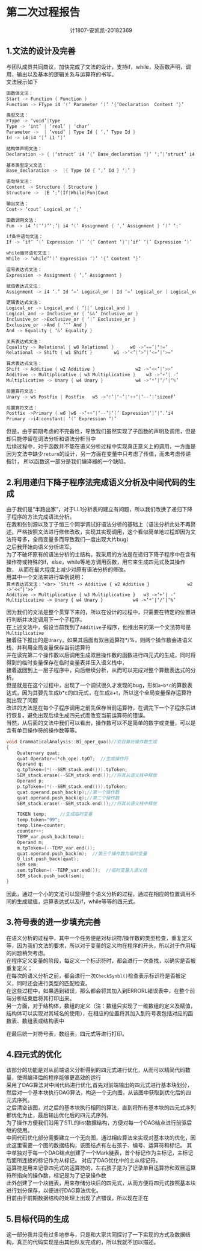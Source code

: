 第二次过程报告
===
<p align="center">计1807-安凯凯-20182369<br></p>

1.文法的设计及完善
--
与团队成员共同商议，加快完成了文法的设计，支持if，while，及函数声明，调用，输出以及基本的逻辑关系与运算符的书写。<br>
文法展示如下 <br>
```cpp
函数体文法：
Start -> Function { Function }
Function -> FType i4 ‘(’ Parameter ‘)’ ‘{’Declaration  Content ‘}’ 

类型文法：
FType -> ‘void’|Type
Type -> ‘int’ | ‘real’ | ‘char’
Parameter ->  | ‘void’ | Type Id { ‘,’ Type Id }
Id -> i4|i4 ‘[’ i1 ‘]’

结构体声明文法：
Declaration -> { |‘struct’ i4 ‘{’ Base_declaration ‘}’ ‘;’|‘struct’ i4 i4|Base_declaration }

基本类型定义文法：
Base_declaration ->  |{ Type Id { ‘,’ Id } ‘;’ }

语句块文法：
Content -> Structure { Structure }
Structure ->  |E ‘;’|If|While|Fun|Cout

输出文法：
Cout-> ‘cout’ Logical_or ‘;’

函数调用文法：
Fun -> i4 ‘(’‘)’‘;’| i4 ‘(’ Assignment { ‘,’ Assignment } ‘)’ ‘;’

if条件语句文法：
If -> ‘if’ ‘(’ Expression ‘)’ ‘{’ Content ‘}’|‘if’ ‘(’ Expression ‘)’ ‘{’ Content ‘}’ ‘else’ ‘{’Content ‘}’

while循环语句文法：
While -> ‘while’‘(’ Expression ‘)’ ‘{’ Content ‘}’

逗号表达式文法：
Expression -> Assignment { ‘,’ Assignment }

赋值表达式文法：
Assignment -> i4 ‘.’ Id ‘=’ Logical_or | Id ‘=’ Logical_or | Logical_or

逻辑表达式文法：
Logical_or -> Logical_and { ‘||’ Logical_and }
Logical_and -> Inclusive_or { ‘&&’ Inclusive_or }
Inclusive_or ->Exclusive_or { ‘|’ Exclusive_or }
Exclusive_or ->And { ‘^’ And }
And -> Equality { ‘&’ Equality }

关系表达式文法：
Equality -> Relational { w0 Relational }      w0 ->‘==’|‘!=’
Relational -> Shift { w1 Shift }		w1 ->‘<’|‘>’|‘<=’|‘>=’

算术表达式文法：
Shift -> Additive { w2 Additive }				w2 ->‘<<’|‘>>’
Additive -> Multiplicative { w3 Multiplicative }	w3 ->‘+’| -‘
Multiplicative -> Unary { w4 Unary }			w4 ->‘*’|‘/’|‘%’

前置算符文法：
Unary -> w5 Postfix | Postfix	w5 ->‘!’|‘~’|‘++’|‘--‘|‘sizeof’

后置算符文法：
Postfix ->Primary { w6 }w6 ->‘++’|‘--’|‘[’ Expression‘]’|‘.’i4
Primary ->i4|constant| ‘(‘ Expression ‘)’ 
```

但是，由于前期考虑的不完备性，导致我们虽然实现了子函数的声明及调用，但是却只能停留在词法分析和语法分析当中<br>
后续过程中，对于函数并不能在语义分析过程中实现真正意义上的调用，一方面是因为文法中缺少`return`的设计，另一方面在变量中只考虑了传值，而未考虑传递指针，
所以函数这一部分是我们编译器的一个缺陷。

2.利用递归下降子程序法完成语义分析及中间代码的生成
--
由于我们是“半路出家”，对于LL1分析表的建立有问题，所以我们改换了递归下降子程序的方法完成语法分析。<br>
在我和张钊源以及丁子恒三个同学调试好语法分析的基础上（语法分析此处不再赘述，严格按照文法进行修修改改，实现其实现调用，这个看似简单地过程却因为文法符号多，全局变量多而导致我们一度出现大片bug）<br>
之后我开始向语义分析进军。<br>
为了不破坏原有的语法分析的主结构，我采用的方法是在递归下降子程序中在含有操作符或特殊的if，else，while等地方调用函数，用它来生成四元式及其操作数，
从而在最大程度上减少对原有语法分析的修改。<br>
用其中一个文法来进行举例说明：<br>
`算术表达式文法：'<br>
'Shift -> Additive { w2 Additive }				w2 ->‘<<’|‘>>’` <br>
`Additive -> Multiplicative { w3 Multiplicative }	w3 ->‘+’| -‘`<br>
`Multiplicative -> Unary { w4 Unary }			w4 ->‘*’|‘/’|‘%’`<br>

因为我们的文法是整个贯穿下来的，所以在设计的过程中，只需要在特定的位置进行判断并决定调用下一个子程序。<br>
在上述文法中，假设当前我到了`Additive`子程序，他推出来的第一个文法符号是`Multiplicative`<br>
接着往下推出的是`Unary`，如果其后面有双目运算符*/%，则两个操作数会进语义栈，并利用全局变量保存当前运算符<br>
并在读完第二个操作数以后调用生成双目操作数的函数进行四元式的生成，同时将得到的临时变量保存在临时变量表并压入语义栈中，<br>
接着返回到上一层子程序中，向后继续分析，从而可以完成对整个算数表达式的分析。<br>
    但是就是在这个过程中，出现了一个调试很久才发现的bug，形如`a+b*c`的算数表达式，因为其要先生成b*c的四元式，在生成a+t，所以这个全局变量保存运算符就出现了问题<br>
改进的方法是在每个子程序调用之前先保存当前运算符，在调完下一个子程序后进行恢复，避免出现后续生成四元式而改变当前运算符的错误。<br>
当然，从后面的文法中我们可以看出，操作数可以不是简单的数字或变量，可以是含有单目操作符的操作数等等。<br>
```cpp
void GrammaticalAnalysis::Bi_oper_qua()//双目算符操作数生成
{
    Quaternary quat;
    quat.Operator=(*ch_ope).tpOT;  //生成操作符
    Operand q;
    q.tpToken=(*(--SEM_stack.end())).tpToken;
    SEM_stack.erase(--SEM_stack.end());//将其从语义栈中释放
    Operand p;
    p.tpToken=(*(--SEM_stack.end())).tpToken;
    quat.operand.push_back(p);//第一个操作数
    quat.operand.push_back(q);//第二个操作数
    SEM_stack.erase(--SEM_stack.end());//将其从语义栈中释放

    TOKEN temp;     //生成临时变量
    temp.token="99";
    temp.line=counter;
    counter++;
    TEMP_var.push_back(temp);
    Operand m;
    m.tpToken=(--TEMP_var.end());
    quat.operand.push_back(m);  //第三个操作数为临时变量
    Q_list.push_back(quat);
    SEM sem;
    sem.tpToken=(--TEMP_var.end());  //临时变量入语义栈
    SEM_stack.push_back(sem);
}
```

因此，通过一个小的文法可以窥得整个语义分析的过程，通过在相应的位置调用不同的生成赋值，运算表达式以及if，while等等的四元式。

3.符号表的进一步填充完善
--
在语义分析的过程中，其中一个任务便是对标识符/操作数的类型检查，重复定义等，因为我们文法的要求，所以对于变量的定义均在程序的开头，所以对于作用域的问题稍欠考虑。<br>
在程序定义变量的阶段，每定义一个标识符时，都会进行一次查找，以确实是否被重复定义；<br>
在每次的语义分析之前，都会进行一次`CheckSynbl()`检查表示标识符是否被定义，同时还会进行类型的匹配检查。<br>
在这些过程中，如果遇到错误，那么都会将其加入到ERRORL错误表中，在整个前端分析结束后将其打印出来。<br>
另一方面，对于结构体，数组的定义（注：数组只实现了一维数组的定义及赋值，结构体可以实现对其域名的使用），在相应的位置将其加入到符号表包括对应的函数表、数组表或结构表中<br>

在最后统一对符号表，数组表，四元式等进行打印。<br>

4.四元式的优化
--
该部分的功能是对从前端语义分析得到的四元式进行优化，从而可以精简代码数量，使得编译后的程序能够更高效的运行<br>
采用了DAG算法对中间代码进行优化,首先对前端输出的四元式进行基本块划分，然后对一个基本块执行DAG算法，构造一个无向图，从该图中获取到优化后的四元式序列。<br>
之后清空该图，对之后的基本块执行相同的算法，直到将所有基本块的四元式序列都优化为止，最后输出优化后的四元式序列。<br>
为了操作方便我们沿用了STL的list数据结构，方便对每一个DAG结点进行前驱后继的使用。<br>
中间代码优化部分需要建立一个无向图，通过相应算法来实现对基本块的优化，因此这里需要一个图的数据结构，该图结点有左右孩子、编号、运算符和标记。
其中单独对于每一个DAG结点创建了一个Mark链表，首个标记作为主标记，主标记后面所连接的标记作为从标记。 对应了DAG优化中的主从标记符。<br>
运算符是用来记录四元式的运算符的，左右孩子是为了记录单目运算符和双目运算符所指向的操作数，标记是为了记录操作数<br>
此外创建了一个块链表，用来存储分块后的四元式，从而方便将四元式按照基本块进行划分保存，以便进行DAG算法优化。<br>
目前由于前期数据结构的处理上出现了点错误，所以现在正在

5.目标代码的生成
--
这一部分我并没有过多地参与，只是和大家共同探讨了一下实现的方式及数据结构，真正的代码实现是由其他队友完成的，所以我就不加以描述。
